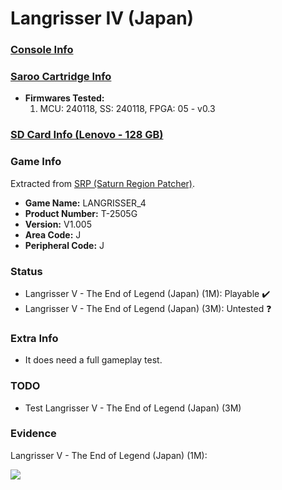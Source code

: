 # Langrisser IV (Japan)

### [Console Info](../../../../../Info/Consoles/VA13/README.md)

### [Saroo Cartridge Info](../../../../../Info/Cartridges/RetroGameParadiseStore/1.32F/README.md)

- <b>Firmwares Tested:</b>
  1. MCU: 240118, SS: 240118, FPGA: 05 - v0.3

### [SD Card Info (Lenovo - 128 GB)](../../../../../Info/SdCards/Lenovo/128GB/fat32/README.md)

### Game Info

Extracted from [SRP (Saturn Region Patcher)](https://segaxtreme.net/resources/saturn-region-patcher.81/download).

- <b>Game Name:</b> LANGRISSER_4
- <b>Product Number:</b> T-2505G
- <b>Version:</b> V1.005
- <b>Area Code:</b> J
- <b>Peripheral Code:</b> J

### Status

- Langrisser V - The End of Legend (Japan) (1M): Playable :heavy_check_mark:
- Langrisser V - The End of Legend (Japan) (3M): Untested :question:

### Extra Info

- It does need a full gameplay test.

### TODO

- Test Langrisser V - The End of Legend (Japan) (3M)

### Evidence

Langrisser V - The End of Legend (Japan) (1M):

[![](https://img.youtube.com/vi/rFYKQU_Rs28/0.jpg)](https://www.youtube.com/watch?v=rFYKQU_Rs28)
